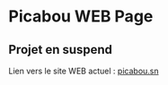 # Picabou WEB Page

<h2>Projet en suspend</h2>

<p>Lien vers le site WEB actuel : <a href="https://picabou.sn">picabou.sn</a></p>
